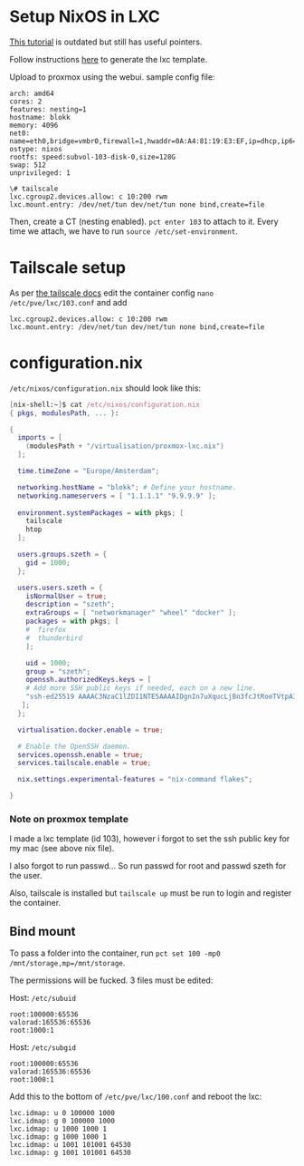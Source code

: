# Setup NixOS in LXC

[This tutorial](https://blog.xirion.net/posts/nixos-proxmox-lxc/) is outdated but still has useful pointers.

Follow instructions [here](https://nixos.wiki/wiki/Proxmox_Virtual_Environment#LXC) to generate the lxc template.

Upload to proxmox using the webui. sample config file:
```
arch: amd64
cores: 2
features: nesting=1
hostname: blokk
memory: 4096
net0: name=eth0,bridge=vmbr0,firewall=1,hwaddr=0A:A4:81:19:E3:EF,ip=dhcp,ip6=dhcp,type=veth
ostype: nixos
rootfs: speed:subvol-103-disk-0,size=128G
swap: 512
unprivileged: 1

\# tailscale
lxc.cgroup2.devices.allow: c 10:200 rwm
lxc.mount.entry: /dev/net/tun dev/net/tun none bind,create=file
```

Then, create a CT (nesting enabled). `pct enter 103` to attach to it.
Every time we attach, we have to run `source /etc/set-environment`.

# Tailscale setup
As per [the tailscale docs](https://tailscale.com/kb/1130/lxc-unprivileged/)
edit the container config `nano /etc/pve/lxc/103.conf` and add
```
lxc.cgroup2.devices.allow: c 10:200 rwm
lxc.mount.entry: /dev/net/tun dev/net/tun none bind,create=file
```


# configuration.nix
`/etc/nixos/configuration.nix` should look like this:

```nix
[nix-shell:~]$ cat /etc/nixos/configuration.nix 
{ pkgs, modulesPath, ... }:

{
  imports = [
    (modulesPath + "/virtualisation/proxmox-lxc.nix")
  ];

  time.timeZone = "Europe/Amsterdam";

  networking.hostName = "blokk"; # Define your hostname.
  networking.nameservers = [ "1.1.1.1" "9.9.9.9" ];
  
  environment.systemPackages = with pkgs; [
    tailscale
    htop
  ];

  users.groups.szeth = {
    gid = 1000;
  };

  users.users.szeth = {
    isNormalUser = true;
    description = "szeth";
    extraGroups = [ "networkmanager" "wheel" "docker" ];
    packages = with pkgs; [
    #  firefox
    #  thunderbird
    ];

    uid = 1000;
    group = "szeth";
    openssh.authorizedKeys.keys = [
    # Add more SSH public keys if needed, each on a new line.
    "ssh-ed25519 AAAAC3NzaC1lZDI1NTE5AAAAIDgnIn7uXqucLjBn3fcJtRoeTVtpAIs/vFub8ULiud1f szeth@mackie.local"
   ];
  };

  virtualisation.docker.enable = true;

  # Enable the OpenSSH daemon.
  services.openssh.enable = true;
  services.tailscale.enable = true;

  nix.settings.experimental-features = "nix-command flakes";

}
```


### Note on proxmox template
I made a lxc template (id 103), however i forgot to set the ssh public key for my mac (see above nix file).

I also forgot to run passwd... So run passwd for root and passwd szeth for the user.

Also, tailscale is installed but `tailscale up` must be run to login and register the container.




## Bind mount

To pass a folder into the container, run `pct set 100 -mp0 /mnt/storage,mp=/mnt/storage`.


The permissions will be fucked. 3 files must be edited:

Host: `/etc/subuid`
```
root:100000:65536
valorad:165536:65536
root:1000:1
```

Host: `/etc/subgid`
```
root:100000:65536
valorad:165536:65536
root:1000:1
```

Add this to the bottom of `/etc/pve/lxc/100.conf` and reboot the lxc:
```
lxc.idmap: u 0 100000 1000
lxc.idmap: g 0 100000 1000
lxc.idmap: u 1000 1000 1
lxc.idmap: g 1000 1000 1
lxc.idmap: u 1001 101001 64530
lxc.idmap: g 1001 101001 64530
```